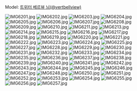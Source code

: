 ﻿---
dddd: 2024.10.22 인칼라 네코파라 쇼콜라
nickname: 베르뷰
sns_type: x
sns_id: vertbellview
---

<a name="vertbellview"></a>
Model: <a href="https://x.com/vertbellview" target="_blank">트위터 베르뷰 님(@vertbellview)</a>

![IMG6201.jpg](/assets/img/2024/10-22/베르뷰/IMG6201.jpg)
![IMG6202.jpg](/assets/img/2024/10-22/베르뷰/IMG6202.jpg)
![IMG6203.jpg](/assets/img/2024/10-22/베르뷰/IMG6203.jpg)
![IMG6204.jpg](/assets/img/2024/10-22/베르뷰/IMG6204.jpg)
![IMG6205.jpg](/assets/img/2024/10-22/베르뷰/IMG6205.jpg)
![IMG6206.jpg](/assets/img/2024/10-22/베르뷰/IMG6206.jpg)
![IMG6207.jpg](/assets/img/2024/10-22/베르뷰/IMG6207.jpg)
![IMG6208.jpg](/assets/img/2024/10-22/베르뷰/IMG6208.jpg)
![IMG6209.jpg](/assets/img/2024/10-22/베르뷰/IMG6209.jpg)
![IMG6210.jpg](/assets/img/2024/10-22/베르뷰/IMG6210.jpg)
![IMG6211.jpg](/assets/img/2024/10-22/베르뷰/IMG6211.jpg)
![IMG6213.jpg](/assets/img/2024/10-22/베르뷰/IMG6213.jpg)
![IMG6214.jpg](/assets/img/2024/10-22/베르뷰/IMG6214.jpg)
![IMG6215.jpg](/assets/img/2024/10-22/베르뷰/IMG6215.jpg)
![IMG6216.jpg](/assets/img/2024/10-22/베르뷰/IMG6216.jpg)
![IMG6217.jpg](/assets/img/2024/10-22/베르뷰/IMG6217.jpg)
![IMG6218.jpg](/assets/img/2024/10-22/베르뷰/IMG6218.jpg)
![IMG6219.jpg](/assets/img/2024/10-22/베르뷰/IMG6219.jpg)
![IMG6220.jpg](/assets/img/2024/10-22/베르뷰/IMG6220.jpg)
![IMG6221.jpg](/assets/img/2024/10-22/베르뷰/IMG6221.jpg)
![IMG6222.jpg](/assets/img/2024/10-22/베르뷰/IMG6222.jpg)
![IMG6223.jpg](/assets/img/2024/10-22/베르뷰/IMG6223.jpg)
![IMG6224.jpg](/assets/img/2024/10-22/베르뷰/IMG6224.jpg)
![IMG6225.jpg](/assets/img/2024/10-22/베르뷰/IMG6225.jpg)
![IMG6227.jpg](/assets/img/2024/10-22/베르뷰/IMG6227.jpg)
![IMG6228.jpg](/assets/img/2024/10-22/베르뷰/IMG6228.jpg)
![IMG6229.jpg](/assets/img/2024/10-22/베르뷰/IMG6229.jpg)
![IMG6230.jpg](/assets/img/2024/10-22/베르뷰/IMG6230.jpg)
![IMG6231.jpg](/assets/img/2024/10-22/베르뷰/IMG6231.jpg)
![IMG6232.jpg](/assets/img/2024/10-22/베르뷰/IMG6232.jpg)
![IMG6233.jpg](/assets/img/2024/10-22/베르뷰/IMG6233.jpg)
![IMG6234.jpg](/assets/img/2024/10-22/베르뷰/IMG6234.jpg)
![IMG6235.jpg](/assets/img/2024/10-22/베르뷰/IMG6235.jpg)
![IMG6236.jpg](/assets/img/2024/10-22/베르뷰/IMG6236.jpg)
![IMG6237.jpg](/assets/img/2024/10-22/베르뷰/IMG6237.jpg)
![IMG6238.jpg](/assets/img/2024/10-22/베르뷰/IMG6238.jpg)
![IMG6239.jpg](/assets/img/2024/10-22/베르뷰/IMG6239.jpg)
![IMG6240.jpg](/assets/img/2024/10-22/베르뷰/IMG6240.jpg)
![IMG6241.jpg](/assets/img/2024/10-22/베르뷰/IMG6241.jpg)
![IMG6242.jpg](/assets/img/2024/10-22/베르뷰/IMG6242.jpg)
![IMG6243.jpg](/assets/img/2024/10-22/베르뷰/IMG6243.jpg)
![IMG6244.jpg](/assets/img/2024/10-22/베르뷰/IMG6244.jpg)
![IMG6245.jpg](/assets/img/2024/10-22/베르뷰/IMG6245.jpg)
![IMG6246.jpg](/assets/img/2024/10-22/베르뷰/IMG6246.jpg)
![IMG6247.jpg](/assets/img/2024/10-22/베르뷰/IMG6247.jpg)
![IMG6248.jpg](/assets/img/2024/10-22/베르뷰/IMG6248.jpg)
![IMG6250.jpg](/assets/img/2024/10-22/베르뷰/IMG6250.jpg)
![IMG6251.jpg](/assets/img/2024/10-22/베르뷰/IMG6251.jpg)
![IMG6252.jpg](/assets/img/2024/10-22/베르뷰/IMG6252.jpg)
![IMG6253.jpg](/assets/img/2024/10-22/베르뷰/IMG6253.jpg)
![IMG6254.jpg](/assets/img/2024/10-22/베르뷰/IMG6254.jpg)
![IMG6255.jpg](/assets/img/2024/10-22/베르뷰/IMG6255.jpg)
![IMG6256.jpg](/assets/img/2024/10-22/베르뷰/IMG6256.jpg)
![IMG6257.jpg](/assets/img/2024/10-22/베르뷰/IMG6257.jpg)